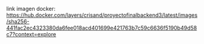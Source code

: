 link imagen docker: 
https://hub.docker.com/layers/crisand/proyectofinalbackend3/latest/images/sha256-441fac2ec4323380da6fee018acd401699e421763b7c59c6636f5190b49d58c7?context=explore
